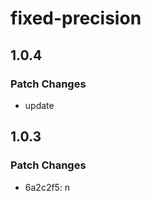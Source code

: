 # fixed-precision

## 1.0.4

### Patch Changes

- update

## 1.0.3

### Patch Changes

- 6a2c2f5: n
